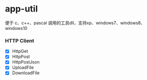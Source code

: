 # app-util
便于 c、c++、pascal 调用的工具dll，支持xp、windows7、windows8、windows10

### HTTP Client

- [x]  HttpGet
- [x]  HttpPost
- [x]  HttpPostJson
- [x]  UploadFile
- [x]  DownloadFile
